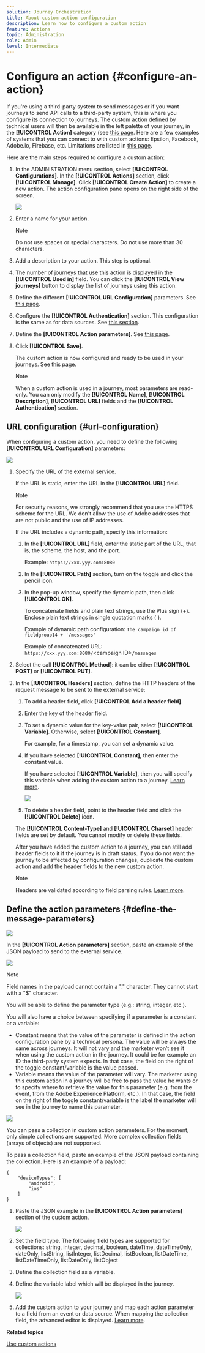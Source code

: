 ```yaml
---
solution: Journey Orchestration
title: About custom action configuration
description: Learn how to configure a custom action
feature: Actions
topic: Administration
role: Admin
level: Intermediate
---
```

# Configure an action {#configure-an-action}

If you're using a third-party system to send messages or if you want journeys to send API calls to a third-party system, this is where you configure its connection to journeys. The custom action defined by technical users will then be available in the left palette of your journey, in the **[!UICONTROL Action]** category (see [this page](../building-journeys/about-journey-activities.md#action-activities). Here are a few examples of systems that you can connect to with custom actions: Epsilon, Facebook, Adobe.io, Firebase, etc.
Limitations are listed in [this page](../building-journeys/limitations.md).

Here are the main steps required to configure a custom action:

1. In the ADMINISTRATION menu section, select **[!UICONTROL Configurations]**. In the  **[!UICONTROL Actions]** section, click **[!UICONTROL Manage]**. Click **[!UICONTROL Create Action]** to create a new action. The action configuration pane opens on the right side of the screen.

    ![](../assets/custom2.png)

    <!-- Mettre à jour les captures de cette page avec le champ Path quand disponible -->

1. Enter a name for your action.

    >[!NOTE]
    >
    >Do not use spaces or special characters. Do not use more than 30 characters.

1. Add a description to your action. This step is optional.
1. The number of journeys that use this action is displayed in the **[!UICONTROL Used in]** field. You can click the **[!UICONTROL View journeys]** button to display the list of  journeys using this action.
1. Define the different **[!UICONTROL URL Configuration]** parameters. See [this page](../action/about-custom-action-configuration.md#url-configuration).
1. Configure the **[!UICONTROL Authentication]** section. This configuration is the same as for data sources.  See [this section](../datasource/external-data-sources.md#section_wjp_nl5_nhb).
1. Define the **[!UICONTROL Action parameters]**. See [this page](../action/about-custom-action-configuration.md#define-the-message-parameters).
1. Click **[!UICONTROL Save]**.

    The custom action is now configured and ready to be used in your journeys. See [this page](../building-journeys/about-journey-activities.md#action-activities).

    >[!NOTE]
    >
    >When a custom action is used in a journey, most parameters are read-only. You can only modify the **[!UICONTROL Name]**, **[!UICONTROL Description]**, **[!UICONTROL URL]** fields and the **[!UICONTROL Authentication]** section.

## URL configuration {#url-configuration}

When configuring a custom action, you need to define the following **[!UICONTROL URL Configuration]** parameters:

![](../assets/journeyurlconfiguration.png)

1. Specify the URL of the external service.

    If the URL is static, enter the URL in the **[!UICONTROL URL]** field.

    >[!NOTE]
    >
    >For security reasons, we strongly recommend that you use the HTTPS scheme for the URL. We don't allow the use of Adobe addresses that are not public and the use of IP addresses.

    If the URL includes a dynamic path, specify this information:

    1. In the **[!UICONTROL URL]** field, enter the static part of the URL, that is, the scheme, the host, and the port.

        Example: `https://xxx.yyy.com:8080`

    1. In the **[!UICONTROL Path]** section, turn on the toggle and click the pencil icon.

    1. In the pop-up window, specify the dynamic path, then click **[!UICONTROL OK]**.

        To concatenate fields and plain text strings, use the Plus sign (+). Enclose plain text strings in single quotation marks (').

        Example of dynamic path configuration: `The campaign_id of fieldgroup14 + '/messages'`

        Example of concatenated URL: `https://xxx.yyy.com:8080/`\<campaign ID\>`/messages`

    <!-- Ajouter une capture quand le champ Path sera disponible. Exemple ici : https://xd.adobe.com/view/fc70786f-d965-451d-9e77-5e17e2dd8384-a923/screen/2f32e6ae-3c22-4093-82be-158d0b3c52d8/ -->

1. Select the call **[!UICONTROL Method]**: it can be either **[!UICONTROL POST]** or **[!UICONTROL PUT]**.
1. In the **[!UICONTROL Headers]** section, define the HTTP headers of the request message to be sent to the external service:
   1. To add a header field, click **[!UICONTROL Add a header field]**.
   1. Enter the key of the header field.
   1. To set a dynamic value for the key-value pair, select **[!UICONTROL Variable]**. Otherwise, select **[!UICONTROL Constant]**.

        For example, for a timestamp, you can set a dynamic value.

   1. If you have selected **[!UICONTROL Constant]**, then enter the constant value.

       If you have selected **[!UICONTROL Variable]**, then you will specify this variable when adding the custom action to a journey. [Learn more](../building-journeys/using-custom-actions.md).

       ![](../assets/journeyurlconfiguration2.png)

   1. To delete a header field, point to the header field and click the **[!UICONTROL Delete]** icon.

    The **[!UICONTROL Content-Type]** and **[!UICONTROL Charset]** header fields are set by default. You cannot modify or delete these fields.

    After you have added the custom action to a journey, you can still add header fields to it if the journey is in draft status. If you do not want the journey to be affected by configuration changes, duplicate the custom action and add the header fields to the new custom action.

    >[!NOTE]
    >
    >Headers are validated according to field parsing rules. [Learn more](https://tools.ietf.org/html/rfc7230#section-3.2.4).

## Define the action parameters {#define-the-message-parameters}

![](../assets/messageparameterssection.png)

In the **[!UICONTROL Action parameters]** section, paste an example of the JSON payload to send to the external service.

![](../assets/customactionpayloadmessage.png)

>[!NOTE]
>
>Field names in the payload cannot contain a "." character. They cannot start with a "$" character.

You will be able to define the parameter type (e.g.: string, integer, etc.).

You will also have a choice between specifying if a parameter is a constant or a variable:

* Constant means that the value of the parameter is defined in the action configuration pane by a technical persona. The value will be always the same across journeys. It will not vary and the marketer won’t see it when using the custom action in the journey. It could be for example an ID the third-party system expects. In that case, the field on the right of the toggle constant/variable is the value passed.
* Variable means the value of the parameter will vary. The marketer using this custom action in a journey will be free to pass the value he wants or to specify where to retrieve the value for this parameter (e.g. from the event, from the Adobe Experience  Platform, etc.). In that case, the field on the right of the toggle constant/variable is the label the marketer will see in the journey to name this parameter.

![](../assets/customactionpayloadmessage2.png)

You can pass a collection in custom action parameters. For the moment, only simple collections are supported. More complex collection fields (arrays of objects) are not supported. 

To pass a collection field, paste an example of the JSON payload containing the collection. Here is an example of a payload:

```
{
    "deviceTypes": [
        "android",
        "ios"
    ]
}
```

1. Paste the JSON example in the **[!UICONTROL Action parameters]** section of the custom action.

   ![](../assets/custom-collection1.png)

2. Set the field type. The following field types are supported for collections: string, integer, decimal, boolean, dateTime, dateTimeOnly, dateOnly, listString, listInteger, listDecimal, listBoolean, listDateTime, listDateTimeOnly, listDateOnly, listObject

3. Define the collection field as a variable.

4. Define the variable label which will be displayed in the journey.

   ![](../assets/custom-collection2.png)

5. Add the custom action to your journey and map each action parameter to a field from an event or data source. When mapping the collection field, the advanced editor is displayed. [Learn more](../building-journeys/using-custom-actions.md).

**Related topics**

[Use custom actions](../building-journeys/using-custom-actions.md)
